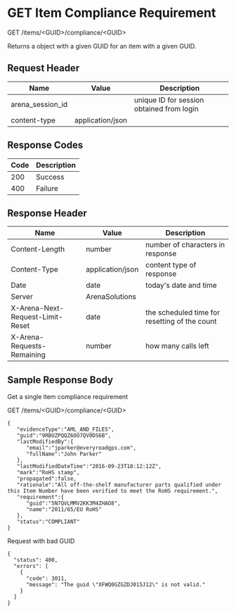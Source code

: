 # GET Item Compliance Requirement


GET /items/&lt;GUID&gt;/compliance/&lt;GUID&gt;

Returns a  object with a given GUID for an item with a given GUID.

## Request Header

| Name<br> | Value<br> | Description<br> |
|  --- |  --- |  --- | 
| arena_session_id<br> |   | unique ID for session obtained from login<br> |
| content\-type<br> | application/json<br> |   |

## Response Codes

| Code<br> | Description<br> |
|  --- |  --- | 
| 200<br> | Success<br> |
| 400<br> | Failure<br> |

## Response Header

| Name<br> | Value<br> | Description<br> |
|  --- |  --- |  --- | 
| Content\-Length<br> | number<br> | number of characters in response<br> |
| Content\-Type<br> | application/json<br> | content type of response<br> |
| Date<br> | date<br> | today's date and time<br> |
| Server<br> | ArenaSolutions<br> |   |
| X\-Arena\-Next\-Request\-Limit\-Reset<br> | date<br> | the scheduled time for resetting of the count<br> |
| X\-Arena\-Requests\-Remaining<br> | number<br> | how many calls left<br> |

## Sample Response Body
Get a single item compliance requirement



GET /items/&lt;GUID&gt;/compliance/&lt;GUID&gt;

```
{  
   "evidenceType":"AML_AND_FILES",
   "guid":"9RBUZPQQZ6OO7QV0DS6B",
   "lastModifiedBy":{  
      "email":"jparker@everyroadgps.com",
      "fullName":"John Parker"
   },
   "lastModifiedDateTime":"2016-09-23T18:12:12Z",
   "mark":"RoHS stamp",
   "propagated":false,
   "rationale":"All off-the-shelf manufacturer parts qualified under this Item Number have been verified to meet the RoHS requirement.",
   "requirement":{  
      "guid":"5N7QVLMMV2KK3M4ZHAO8",
      "name":"2011/65/EU RoHS"
   },
   "status":"COMPLIANT"
}
```
Request with bad GUID

```
{
  "status": 400,
  "errors": [
    {
      "code": 3011,
      "message": "The guid \"XFWQ0GZGZDJ015J12\" is not valid."
    }
  ]
}
```
